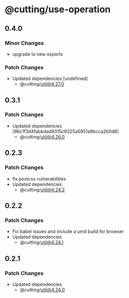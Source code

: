 # @cutting/use-operation

## 0.4.0

### Minor Changes

- upgrade to new exports

### Patch Changes

- Updated dependencies [undefined]
  - @cutting/util@4.27.0

## 0.3.1

### Patch Changes

- Updated dependencies [96c1f3d4fabbdad9315c8325a5951a9bcca2b0d8]
  - @cutting/util@4.26.0

## 0.2.3

### Patch Changes

- fix postcss vulnerabilities
- Updated dependencies
  - @cutting/util@4.24.2

## 0.2.2

### Patch Changes

- Fix babel issues and include a umd build for browser
- Updated dependencies
  - @cutting/util@4.24.1

## 0.2.1

### Patch Changes

- Updated dependencies
  - @cutting/util@4.24.0
